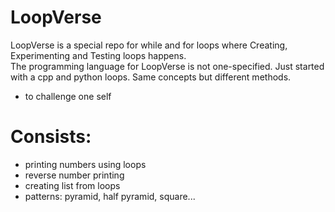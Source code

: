 # LoopVerse

LoopVerse is a special repo for while and for loops where Creating, Experimenting and Testing loops happens.  
The programming language for LoopVerse is not one-specified. Just started with a cpp and python loops. Same concepts but different methods.
- to challenge one self
# Consists:
- printing numbers using loops  
- reverse number printing  
- creating list from loops  
- patterns: pyramid, half pyramid, square...  
